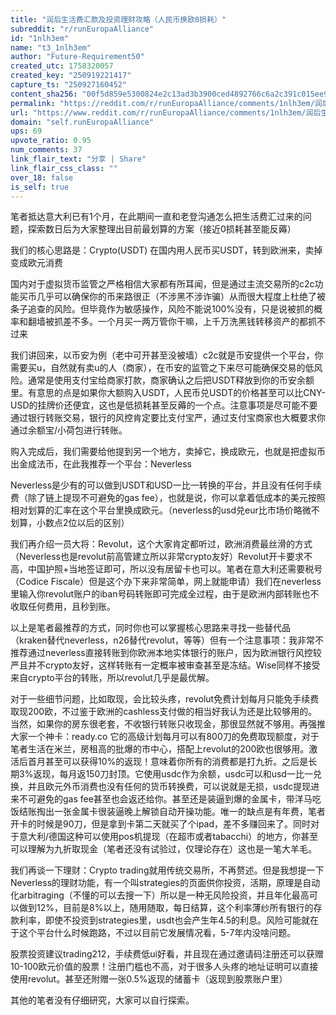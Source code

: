 ```yaml
---
title: "润后生活费汇款及投资理财攻略（人民币换欧0损耗）"
subreddit: "r/runEuropaAlliance"
id: "1nlh3em"
name: "t3_1nlh3em"
author: "Future-Requirement50"
created_utc: 1758320057
created_key: "250919221417"
capture_ts: "250927160452"
content_sha256: "00f5d859e5300824e2c13ad3b3900ced4892766c6a2c391c015ee99d10f42951"
permalink: "https://reddit.com/r/runEuropaAlliance/comments/1nlh3em/润后生活费汇款及投资理财攻略人民币换欧0损耗/"
url: "https://www.reddit.com/r/runEuropaAlliance/comments/1nlh3em/润后生活费汇款及投资理财攻略人民币换欧0损耗/"
domain: "self.runEuropaAlliance"
ups: 69
upvote_ratio: 0.95
num_comments: 37
link_flair_text: "分享 | Share"
link_flair_css_class: ""
over_18: false
is_self: true
---
```


笔者抵达意大利已有1个月，在此期间一直和老登沟通怎么把生活费汇过来的问题，探索数日后为大家整理出目前最划算的方案（接近0损耗甚至能反薅）

我们的核心思路是：Crypto(USDT)
在国内用人民币买USDT，转到欧洲来，卖掉变成欧元消费

国内对于虚拟货币监管之严格相信大家都有所耳闻，但是通过主流交易所的c2c功能买币几乎可以确保你的币来路很正（不涉黑不涉诈骗）从而很大程度上杜绝了被条子追查的风险。但毕竟作为敏感操作，风险不能说100%没有，只是说被抓的概率和翻墙被抓差不多。一个月买一两万管你干嘛，上千万洗黑钱转移资产的都抓不过来

我们讲回来，以币安为例（老中可开甚至没被墙）c2c就是币安提供一个平台，你需要买u，自然就有卖u的人（商家），在币安的监管之下来尽可能确保交易的低风险。通常是使用支付宝给商家打款，商家确认之后把USDT释放到你的币安余额里。有意思的点是如果你大额购入USDT，人民币兑USDT的价格甚至可以比CNY-USD的挂牌价还便宜，这也是低损耗甚至反薅的一个点。注意事项是尽可能不要通过银行转账交易，银行的风控肯定要比支付宝严，通过支付宝商家也大概要求你通过余额宝/小荷包进行转账。

购入完成后，我们需要给他提到另一个地方，卖掉它，换成欧元，也就是把虚拟币出金成法币，在此我推荐一个平台：Neverless

Neverless是少有的可以做到USDT和USD一比一转换的平台，并且没有任何手续费（除了链上提现不可避免的gas
fee），也就是说，你可以拿着低成本的美元按照相对划算的汇率在这个平台里换成欧元。（neverless的usd兑eur比市场价略微不划算，小数点2位以后的区别）

我们再介绍一员大将：Revolut，这个大家肯定都听过，欧洲消费最丝滑的方式（Neverless也是revolut前高管建立所以非常crypto友好）Revolut开卡要求不高，中国护照+当地签证即可，所以没有居留卡也可以。笔者在意大利还需要税号（Codice
Fiscale）但是这个办下来非常简单，网上就能申请）我们在neverless里输入你revolut账户的iban号码转账即可完成全过程，由于是欧洲内部转账也不收取任何费用，且秒到账。

以上是笔者最推荐的方式，同时你也可以掌握核心思路来寻找一些替代品（kraken替代neverless，n26替代revolut，等等）但有一个注意事项：我非常不推荐通过neverless直接转账到你欧洲本地实体银行的账户，因为欧洲银行风控较严且并不crypto友好，这样转账有一定概率被审查甚至是冻结。Wise同样不接受来自crypto平台的转账，所以revolut几乎是最优解。

对于一些细节问题，比如取现，会比较头疼，revolut免费计划每月只能免手续费取现200欧，不过鉴于欧洲的cashless支付做的相当好我认为还是比较够用的。当然，如果你的房东很老套，不收银行转账只收现金，那很显然就不够用。再强推大家一个神卡：ready.co
它的高级计划每月可以有800刀的免费取现额度，对于笔者生活在米兰，房租高的批爆的市中心，搭配上revolut的200欧也很够用。激活后首月甚至可以获得10%的返现！意味着你所有的消费都是打九折。之后是长期3%返现，每月返150刀封顶。它使用usdc作为余额，usdc可以和usd一比一兑换，并且欧元外币消费也没有任何的货币转换费，可以说就是无损，usdc提现进来不可避免的gas
fee甚至也会返还给你。甚至还是装逼到爆的金属卡，带洋马吃饭结账掏出一张金属卡很装逼晚上解锁自动开操功能。唯一的缺点是有年费，笔者开卡的时候是90刀，但是拿到卡第二天就买了个ipad，差不多赚回来了。同时对于意大利/德国这种可以使用pos机提现（在超市或者tabacchi）的地方，你甚至可以理解为九折取现金（笔者还没有试验过，仅理论存在）这也是一笔大羊毛。

我们再谈一下理财：Crypto
trading就用传统交易所，不再赘述。但是我想提一下Neverless的理财功能，有一个叫strategies的页面供你投资，活期，原理是自动化arbitraging（不懂的可以去搜一下）所以是一种无风险投资，并且年化最高可以做到12%，目前是8%以上，随用随取，每日结算，这个利率薄纱所有银行的存款利率，即使不投资到strategies里，usdt也会产生年4.5的利息。风险可能就在于这个平台什么时候跑路，不过以目前它发展情况看，5-7年内没啥问题。

股票投资建议trading212，手续费低ui好看，并且现在通过邀请码注册还可以获赠10-100欧元价值的股票！注册门槛也不高，对于很多人头疼的地址证明可以直接使用revolut。甚至还附赠一张0.5%返现的储蓄卡（返现到股票账户里）

其他的笔者没有仔细研究，大家可以自行探索。
